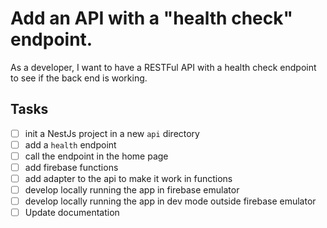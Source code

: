 # Add an API with a "health check" endpoint.

As a developer, I want to have a RESTFul API with a health check endpoint to see if the back end is working.

## Tasks
 - [ ] init a NestJs project in a new `api` directory
 - [ ] add a `health` endpoint
 - [ ] call the endpoint in the home page
 - [ ] add firebase functions 
 - [ ] add adapter to the api to make it work in functions
 - [ ] develop locally running the app in firebase emulator
 - [ ] develop locally running the app in dev mode outside firebase emulator
 - [ ] Update documentation
